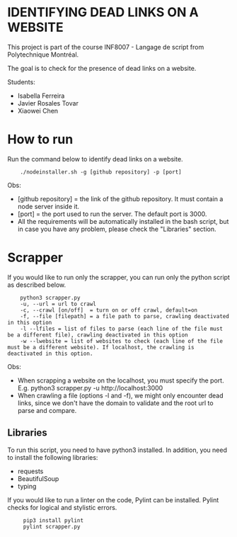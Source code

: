 # IDENTIFYING DEAD LINKS ON A WEBSITE

This project is part of the course INF8007 - Langage de script from Polytechnique Montréal.

The goal is to check for the presence of dead links on a website.

Students:
- Isabella Ferreira
- Javier Rosales Tovar
- Xiaowei Chen  

# How to run
Run the command below to identify dead links on a website. 

```
    ./nodeinstaller.sh -g [github repository] -p [port]
```

Obs:
* [github repository] = the link of the github repository. It must contain a node server inside it.
* [port] = the port used to run the server. The default port is 3000.
* All the requirements will be automatically installed in the bash script, but in case you have any problem, please check the "Libraries" section.

# Scrapper

If you would like to run only the scrapper, you can run only the python script as described below.

```
    python3 scrapper.py 
    -u, --url = url to crawl 
    -c, --crawl [on/off]  = turn on or off crawl, default=on 
    -f, --file [filepath] = a file path to parse, crawling deactivated in this option  
    -l --lfiles = list of files to parse (each line of the file must be a different file), crawling deactivated in this option  
    -w --lwebsite = list of websites to check (each line of the file must be a different website). If localhost, the crawling is deactivated in this option.
```

Obs:
* When scrapping a website on the localhost, you must specify the port. E.g. python3 scrapper.py -u http://localhost:3000
* When crawling a file (options -l and -f), we might only encounter dead links, since we don't have the domain to validate and the root url to parse and compare.

## Libraries
To run this script, you need to have python3 installed. In addition, you need to install the following libraries:

 - requests
 - BeautifulSoup
 - typing

 If you would like to run a linter on the code, Pylint can be installed. Pylint checks for logical and stylistic errors.

```
     pip3 install pylint
     pylint scrapper.py
```